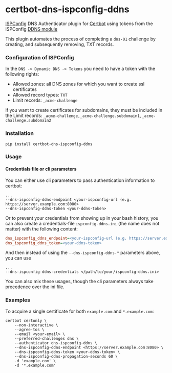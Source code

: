 # certbot-dns-ispconfig-ddns

[ISPConfig](https://www.ispconfig.org/) DNS Authenticator plugin for [Certbot](https://certbot.eff.org/)
using tokens from the ISPConfig [DDNS module](https://github.com/mhofer117/ispconfig-ddns-module) 

This plugin automates the process of completing a `dns-01` challenge by
creating, and subsequently removing, TXT records.

### Configuration of ISPConfig

In the `DNS -> Dynamic DNS -> Tokens` you need to have a token with the following rights:

- Allowed zones: all DNS zones for which you want to create ssl certificates 
- Allowed record types: `TXT`
- Limit records: `_acme-challenge`

If you want to create certificates for subdomains, they must be included in the Limit records:
`_acme-challenge,_acme-challenge.subdomain1,_acme-challenge.subdomain2`

### Installation
```
pip install certbot-dns-ispconfig-ddns
```

### Usage
#### Credentials file or cli parameters

You can either use cli parameters to pass authentication information to certbot:

```commandline
...
--dns-ispconfig-ddns-endpoint <your-ispconfig-url (e.g. https://server.example.com:8080>
--dns-ispconfig-ddns-token <your-ddns-token>
```

Or to prevent your credentials from showing up in your bash history, you can also create a
credentials-file `ispconfig-ddns.ini` (the name does not matter) with the following content:

```ini
dns_ispconfig_ddns_endpoint=<your-ispconfig-url (e.g. https://server.example.com:8080>
dns_ispconfig_ddns_token=<your-ddns-token>
```

And then instead of using the `--dns-ispconfig-ddns-*` parameters above, you can use

```commandline
...
--dns-ispconfig-ddns-credentials </path/to/your/ispconfig-ddns.ini>
```

You can also mix these usages, though the cli parameters always take precedence over the ini file.



### Examples

To acquire a single certificate for both `example.com` and `*.example.com`:

```commandline
certbot certonly \
    --non-interactive \
    --agree-tos \
    --email <your-email> \
    --preferred-challenges dns \
    --authenticator dns-ispconfig-ddns \
    --dns-ispconfig-ddns-endpoint <https://server.example.com:8080> \
    --dns-ispconfig-ddns-token <your-ddns-token> \
    --dns-ispconfig-ddns-propagation-seconds 60 \
    -d 'example.com' \
    -d '*.example.com'
```
